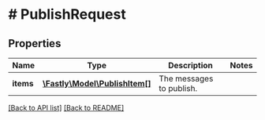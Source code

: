 # # PublishRequest

## Properties

Name | Type | Description | Notes
------------ | ------------- | ------------- | -------------
**items** | [**\Fastly\Model\PublishItem[]**](PublishItem.md) | The messages to publish. | 


[[Back to API list]](../../README.md#endpoints) [[Back to README]](../../README.md)
